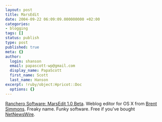```yaml
---
layout: post
title: MarsEdit
date: 2004-09-22 06:09:09.000000000 +02:00
categories:
- blogging
tags: []
status: publish
type: post
published: true
meta: {}
author:
  login: shanson
  email: papascott-wp@gmail.com
  display_name: PapaScott
  first_name: Scott
  last_name: Hanson
excerpt: !ruby/object:Hpricot::Doc
  options: {}
---
```

<p><a href="http://ranchero.com/marsedit/">Ranchero Software: MarsEdit 1.0 Beta</a>. Weblog editor for OS X from <a href="http://inessential.com/2004/09/21.php">Brent Simmons</a>. Freaky name. Funky software. Free if you've bought <a href="http://ranchero.com/netnewswire/">NetNewsWire</a>.</p>
